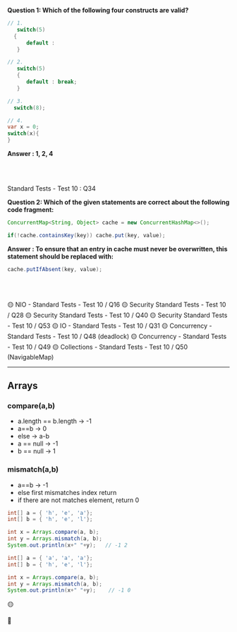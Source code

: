 **Question 1: Which of the following four constructs are valid?**

```java
// 1.
   switch(5)
  {
      default :
   }

// 2.
   switch(5)
   {
      default : break;
   }

// 3.
  switch(8);

// 4.
var x = 0;
switch(x){
}

```
**Answer : 1, 2, 4**

<br/>
<br/>

Standard Tests - Test 10 :  Q34

 **Question 2: Which of the given statements are correct about the following code fragment:**

``` java
ConcurrentMap<String, Object> cache = new ConcurrentHashMap<>();

if(!cache.containsKey(key)) cache.put(key, value);
```
 
**Answer : To ensure that an entry in cache must never be overwritten, this statement should be replaced with:**

``` java
cache.putIfAbsent(key, value);
```


<br/>
<br/>


🟡 NIO - Standard Tests - Test 10 / Q16
🟡 Security  Standard Tests - Test 10 / Q28
🟡 Security  Standard Tests - Test 10 / Q40
🟡 Security  Standard Tests - Test 10 / Q53
🟡 IO - Standard Tests - Test 10 / Q31
🟡 Concurrency - Standard Tests - Test 10 / Q48 (deadlock)
🟡 Concurrency - Standard Tests - Test 10 / Q49
🟡 Collections  - Standard Tests - Test 10 / Q50 (NavigableMap)
 
 

<hr>


## Arrays
### **compare(a,b)**
* a.length == b.length -> -1
* a==b  -> 0
* else -> a-b
* a == null -> -1
* b == null -> 1

### **mismatch(a,b)**
* a==b -> -1
* else first mismatches index return 
* if there are not matches element, return 0


```java
int[] a = { 'h', 'e', 'a'};
int[] b = { 'h', 'e', 'l'};

int x = Arrays.compare(a, b);
int y = Arrays.mismatch(a, b);
System.out.println(x+" "+y);   // -1 2
```

```java
int[] a = { 'a', 'a', 'a'};
int[] b = { 'h', 'e', 'l'};

int x = Arrays.compare(a, b);
int y = Arrays.mismatch(a, b);
System.out.println(x+" "+y);    // -1 0

```







🟡

🔴